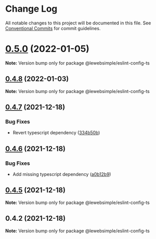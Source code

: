 # Change Log

All notable changes to this project will be documented in this file.
See [Conventional Commits](https://conventionalcommits.org) for commit guidelines.

# [0.5.0](https://github.com/lewebsimple/eslint-config/compare/v0.4.8...v0.5.0) (2022-01-05)

**Note:** Version bump only for package @lewebsimple/eslint-config-ts





## [0.4.8](https://github.com/lewebsimple/eslint-config/compare/v0.4.7...v0.4.8) (2022-01-03)

**Note:** Version bump only for package @lewebsimple/eslint-config-ts





## [0.4.7](https://github.com/lewebsimple/eslint-config/compare/v0.4.6...v0.4.7) (2021-12-18)


### Bug Fixes

* Revert typescript dependency ([334b50b](https://github.com/lewebsimple/eslint-config/commit/334b50bf7128a11850c323b102dee8fbe366bb35))





## [0.4.6](https://github.com/lewebsimple/eslint-config/compare/v0.4.5...v0.4.6) (2021-12-18)


### Bug Fixes

* Add missing typescript dependency ([a0b12b9](https://github.com/lewebsimple/eslint-config/commit/a0b12b95923673172316be827ae18d9f5f2b6ca2))





## [0.4.5](https://github.com/lewebsimple/eslint-config/compare/v0.4.4...v0.4.5) (2021-12-18)

**Note:** Version bump only for package @lewebsimple/eslint-config-ts





## 0.4.2 (2021-12-18)

**Note:** Version bump only for package @lewebsimple/eslint-config-ts
